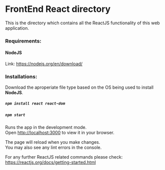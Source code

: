 # FrontEnd React directory

This is the directory which contains all the ReactJS functionality of this web application. 

### Requirements:

#### NodeJS
Link: https://nodejs.org/en/download/

### Installations:
Download the aproperiate file type based on the OS being used to install **NodeJS**.

##### `npm install react react-dom `

##### `npm start`

Runs the app in the development mode.\
Open [http://localhost:3000](http://localhost:3000) to view it in your browser.

The page will reload when you make changes.\
You may also see any lint errors in the console.

For any further ReactJS related commands please check: https://reactjs.org/docs/getting-started.html


